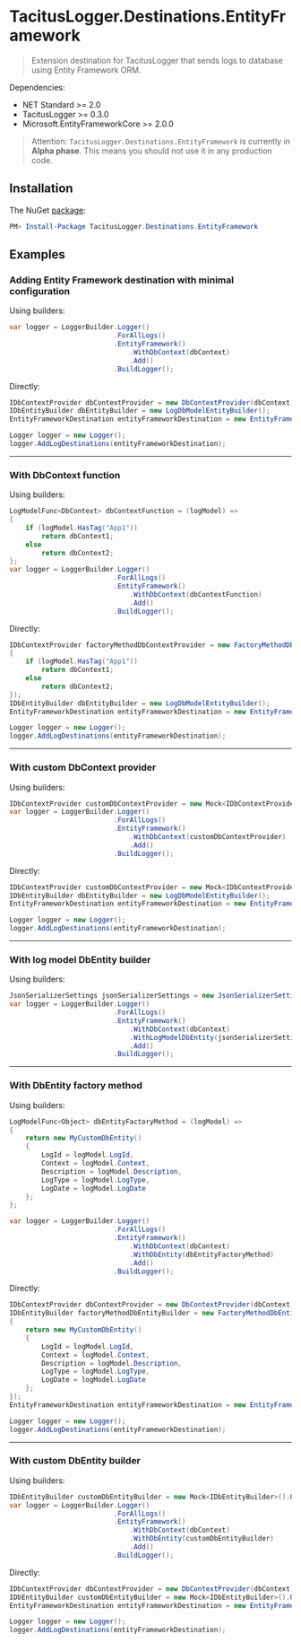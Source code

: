 # TacitusLogger.Destinations.EntityFramework

> Extension destination for TacitusLogger that sends logs to database using Entity Framework ORM.
 
Dependencies:  
* NET Standard >= 2.0  
* TacitusLogger >= 0.3.0  
* Microsoft.EntityFrameworkCore >= 2.0.0  
  
> Attention: `TacitusLogger.Destinations.EntityFramework` is currently in **Alpha phase**. This means you should not use it in any production code.

## Installation

The NuGet <a href="https://www.nuget.org/packages/TacitusLogger.Destinations.EntityFramework" target="_blank">package</a>:

```powershell
PM> Install-Package TacitusLogger.Destinations.EntityFramework
```

## Examples

### Adding Entity Framework destination with minimal configuration
Using builders:
```cs
var logger = LoggerBuilder.Logger()
                          .ForAllLogs()
                          .EntityFramework()
                              .WithDbContext(dbContext)
                              .Add()
                          .BuildLogger();
```
Directly:
```cs
IDbContextProvider dbContextProvider = new DbContextProvider(dbContext);
IDbEntityBuilder dbEntityBuilder = new LogDbModelEntityBuilder();
EntityFrameworkDestination entityFrameworkDestination = new EntityFrameworkDestination(dbContextProvider, dbEntityBuilder);

Logger logger = new Logger();
logger.AddLogDestinations(entityFrameworkDestination);
```
---
### With DbContext function
Using builders:
```cs
LogModelFunc<DbContext> dbContextFunction = (logModel) =>
{
    if (logModel.HasTag("App1"))
        return dbContext1;
    else
        return dbContext2;
};
var logger = LoggerBuilder.Logger()
                          .ForAllLogs()
                          .EntityFramework()
                              .WithDbContext(dbContextFunction)
                              .Add()
                          .BuildLogger();
```
Directly:
```cs
IDbContextProvider factoryMethodDbContextProvider = new FactoryMethodDbContextProvider((logModel) =>
{
    if (logModel.HasTag("App1"))
        return dbContext1;
    else
        return dbContext2;
});
IDbEntityBuilder dbEntityBuilder = new LogDbModelEntityBuilder();
EntityFrameworkDestination entityFrameworkDestination = new EntityFrameworkDestination(factoryMethodDbContextProvider, dbEntityBuilder);

Logger logger = new Logger();
logger.AddLogDestinations(entityFrameworkDestination);
```
---
### With custom DbContext provider
Using builders:
```cs
IDbContextProvider customDbContextProvider = new Mock<IDbContextProvider>().Object;
var logger = LoggerBuilder.Logger()
                          .ForAllLogs()
                          .EntityFramework()
                              .WithDbContext(customDbContextProvider)
                              .Add()
                          .BuildLogger();
```
Directly:
```cs
IDbContextProvider customDbContextProvider = new Mock<IDbContextProvider>().Object;
IDbEntityBuilder dbEntityBuilder = new LogDbModelEntityBuilder();
EntityFrameworkDestination entityFrameworkDestination = new EntityFrameworkDestination(customDbContextProvider, dbEntityBuilder);

Logger logger = new Logger();
logger.AddLogDestinations(entityFrameworkDestination);
```
---
### With log model DbEntity builder
Using builders:
```cs
JsonSerializerSettings jsonSerializerSettings = new JsonSerializerSettings();
var logger = LoggerBuilder.Logger()
                          .ForAllLogs()
                          .EntityFramework()
                              .WithDbContext(dbContext)
                              .WithLogModelDbEntity(jsonSerializerSettings)
                              .Add()
                          .BuildLogger();
```
---
### With DbEntity factory method
Using builders:
```cs
LogModelFunc<Object> dbEntityFactoryMethod = (logModel) =>
{
    return new MyCustomDbEntity()
    {
        LogId = logModel.LogId,
        Context = logModel.Context,
        Description = logModel.Description,
        LogType = logModel.LogType,
        LogDate = logModel.LogDate
    };
};

var logger = LoggerBuilder.Logger()
                          .ForAllLogs()
                          .EntityFramework()
                              .WithDbContext(dbContext)
                              .WithDbEntity(dbEntityFactoryMethod)
                              .Add()
                          .BuildLogger();
```
Directly:
```cs
IDbContextProvider dbContextProvider = new DbContextProvider(dbContext);
IDbEntityBuilder factoryMethodDbEntityBuilder = new FactoryMethodDbEntityBuilder((logModel) =>
{
    return new MyCustomDbEntity()
    {
        LogId = logModel.LogId,
        Context = logModel.Context,
        Description = logModel.Description,
        LogType = logModel.LogType,
        LogDate = logModel.LogDate
    };
});
EntityFrameworkDestination entityFrameworkDestination = new EntityFrameworkDestination(dbContextProvider, factoryMethodDbEntityBuilder);

Logger logger = new Logger();
logger.AddLogDestinations(entityFrameworkDestination);
```
---
### With custom DbEntity builder
Using builders:
```cs
IDbEntityBuilder customDbEntityBuilder = new Mock<IDbEntityBuilder>().Object;
var logger = LoggerBuilder.Logger()
                          .ForAllLogs()
                          .EntityFramework()
                              .WithDbContext(dbContext)
                              .WithDbEntity(customDbEntityBuilder)
                              .Add()
                          .BuildLogger();
```
Directly:
```cs
IDbContextProvider dbContextProvider = new DbContextProvider(dbContext);
IDbEntityBuilder customDbEntityBuilder = new Mock<IDbEntityBuilder>().Object;
EntityFrameworkDestination entityFrameworkDestination = new EntityFrameworkDestination(dbContextProvider, customDbEntityBuilder);

Logger logger = new Logger();
logger.AddLogDestinations(entityFrameworkDestination);
```
